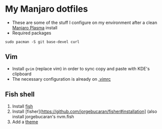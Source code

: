 # My Manjaro dotfiles
- These are some of the stuff I configure on my environment after a clean [Manjaro Plasma](https://manjaro.org/download/) install
- Required packages
```shell
sudo pacman -S git base-devel curl
```

## Vim
- Install `gvim` (replace vim) in order to sync copy and paste with KDE's clipboard
- The necessary configuration is already on [.vimrc](./.vimrc)

## Fish shell
1. Install [fish](https://fishshell.com/)
2. Install [fisher](https://github.com/jorgebucaran/fisher#installation] (also install jorgebucaran's nvm.fish
3. Add a [theme](https://github.com/rose-pine/fish)
